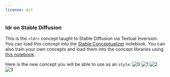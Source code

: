 ```yaml
---
license: mit
---
```

### ldr on Stable Diffusion
This is the `<ldr>` concept taught to Stable Diffusion via Textual Inversion. You can load this concept into the [Stable Conceptualizer](https://colab.research.google.com/github/huggingface/notebooks/blob/main/diffusers/stable_conceptualizer_inference.ipynb) notebook. You can also train your own concepts and load them into the concept libraries using [this notebook](https://colab.research.google.com/github/huggingface/notebooks/blob/main/diffusers/sd_textual_inversion_training.ipynb).

Here is the new concept you will be able to use as an `style`:
![<ldr> 0](https://huggingface.co/sd-concepts-library/ldr/resolve/main/concept_images/0.jpeg)
![<ldr> 1](https://huggingface.co/sd-concepts-library/ldr/resolve/main/concept_images/1.jpeg)
![<ldr> 2](https://huggingface.co/sd-concepts-library/ldr/resolve/main/concept_images/2.jpeg)
![<ldr> 3](https://huggingface.co/sd-concepts-library/ldr/resolve/main/concept_images/3.jpeg)
